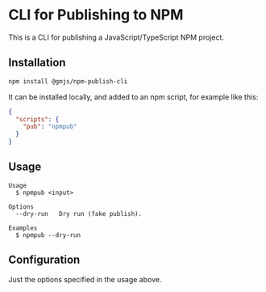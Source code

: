# CLI for Publishing to NPM

This is a CLI for publishing a JavaScript/TypeScript NPM project.

## Installation

```bash
npm install @gmjs/npm-publish-cli
```

It can be installed locally, and added to an npm script, for example like this:

```json
{
  "scripts": {
    "pub": "npmpub"
  }
}
```

## Usage

```
Usage
  $ npmpub <input>

Options
  --dry-run   Dry run (fake publish).

Examples
  $ npmpub --dry-run
```

## Configuration

Just the options specified in the usage above.
